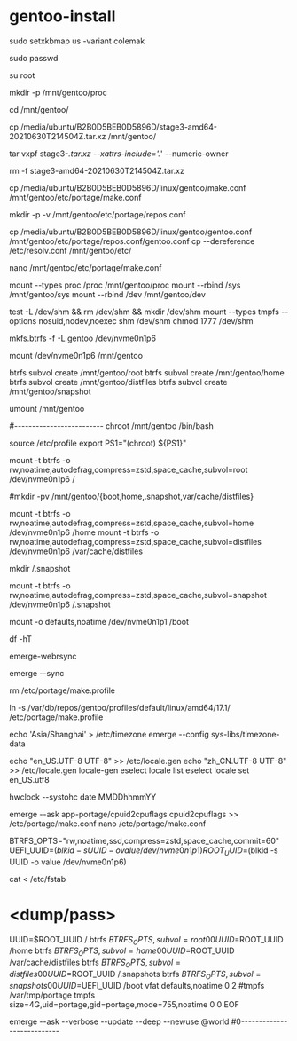 # gentoo-install
sudo setxkbmap us -variant colemak

sudo passwd

su root



mkdir -p /mnt/gentoo/proc


cd /mnt/gentoo/

cp /media/ubuntu/B2B0D5BEB0D5896D/stage3-amd64-20210630T214504Z.tar.xz /mnt/gentoo/

tar vxpf stage3-*.tar.xz --xattrs-include='.*' --numeric-owner

rm -f stage3-amd64-20210630T214504Z.tar.xz 



cp /media/ubuntu/B2B0D5BEB0D5896D/linux/gentoo/make.conf /mnt/gentoo/etc/portage/make.conf

mkdir -p -v /mnt/gentoo/etc/portage/repos.conf

cp /media/ubuntu/B2B0D5BEB0D5896D/linux/gentoo/gentoo.conf  /mnt/gentoo/etc/portage/repos.conf/gentoo.conf
cp --dereference /etc/resolv.conf /mnt/gentoo/etc/


nano /mnt/gentoo/etc/portage/make.conf



mount --types proc /proc /mnt/gentoo/proc
mount --rbind /sys /mnt/gentoo/sys
mount --rbind /dev /mnt/gentoo/dev

test -L /dev/shm && rm /dev/shm && mkdir /dev/shm
mount --types tmpfs --options nosuid,nodev,noexec shm /dev/shm 
chmod 1777 /dev/shm



mkfs.btrfs -f -L gentoo /dev/nvme0n1p6

mount /dev/nvme0n1p6 /mnt/gentoo


btrfs subvol create /mnt/gentoo/root
btrfs subvol create /mnt/gentoo/home
btrfs subvol create /mnt/gentoo/distfiles
btrfs subvol create /mnt/gentoo/snapshot

umount /mnt/gentoo





#-------------------------
chroot /mnt/gentoo /bin/bash 


source /etc/profile
export PS1="(chroot) ${PS1}"
 


mount -t btrfs -o rw,noatime,autodefrag,compress=zstd,space_cache,subvol=root /dev/nvme0n1p6 /

 #mkdir -pv /mnt/gentoo/{boot,home,.snapshot,var/cache/distfiles}
 
mount -t btrfs -o rw,noatime,autodefrag,compress=zstd,space_cache,subvol=home /dev/nvme0n1p6 /home
 mount -t btrfs -o rw,noatime,autodefrag,compress=zstd,space_cache,subvol=distfiles /dev/nvme0n1p6 /var/cache/distfiles
 
 mkdir /.snapshot
 
 mount -t btrfs -o rw,noatime,autodefrag,compress=zstd,space_cache,subvol=snapshot /dev/nvme0n1p6 /.snapshot

 mount -o defaults,noatime /dev/nvme0n1p1 /boot

  
 df -hT
 
emerge-webrsync
 

 emerge --sync
 
 rm /etc/portage/make.profile

ln -s /var/db/repos/gentoo/profiles/default/linux/amd64/17.1/ /etc/portage/make.profile





echo 'Asia/Shanghai' > /etc/timezone
emerge --config sys-libs/timezone-data

echo "en_US.UTF-8 UTF-8" >> /etc/locale.gen
echo "zh_CN.UTF-8 UTF-8" >> /etc/locale.gen
locale-gen
eselect locale list
eselect locale set en_US.utf8	

hwclock --systohc
date MMDDhhmmYY 

emerge --ask app-portage/cpuid2cpuflags
cpuid2cpuflags >> /etc/portage/make.conf
nano /etc/portage/make.conf

BTRFS_OPTS="rw,noatime,ssd,compress=zstd,space_cache,commit=60"
UEFI_UUID=$(blkid -s UUID -o value /dev/nvme0n1p1)
ROOT_UUID=$(blkid -s UUID -o value /dev/nvme0n1p6)


cat <<EOF > /etc/fstab
# <fs>		<mountpoint>	<type>	<opts>	 <dump/pass>
UUID=$ROOT_UUID /	btrfs	$BTRFS_OPTS,subvol=root	0 0
UUID=$ROOT_UUID /home	btrfs	$BTRFS_OPTS,subvol=home 0 0
UUID=$ROOT_UUID	/var/cache/distfiles	btrfs   $BTRFS_OPTS,subvol=distfiles	0 0
UUID=$ROOT_UUID /.snapshots btrfs	$BTRFS_OPTS,subvol=snapshots 0 0
UUID=$UEFI_UUID /boot	vfat	defaults,noatime 0 2
#tmpfs	/var/tmp/portage	tmpfs	size=4G,uid=portage,gid=portage,mode=755,noatime	0 0
EOF



emerge --ask --verbose --update --deep --newuse @world
#0---------------------------
 
 

